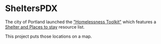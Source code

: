 # SheltersPDX

The city of Portland launched the ["Homelessness Toolkit"](https://www.portlandoregon.gov/toolkit/) which features a [Shelter and Places to stay](https://www.portlandoregon.gov/toolkit/article/562216) resource list.

This project puts those locations on a map.
